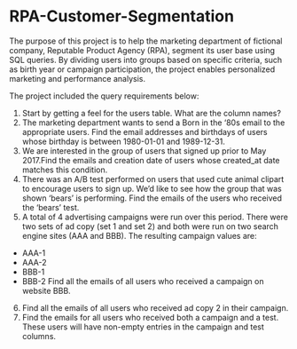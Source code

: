# RPA-Customer-Segmentation

The purpose of this project is to help the marketing department of fictional company, Reputable Product Agency (RPA), segment its user base using SQL queries. By dividing users into groups based on specific criteria, such as birth year or campaign participation, the project enables personalized marketing and performance analysis. 

The project included the query requirements below:

1. Start by getting a feel for the users table. What are the column names?
2. The marketing department wants to send a Born in the ‘80s email to the appropriate users. Find the email addresses and birthdays of users whose birthday is between 1980-01-01 and 1989-12-31.
3. We are interested in the group of users that signed up prior to May 2017.Find the emails and creation date of users whose created_at date matches this condition.
4. There was an A/B test performed on users that used cute animal clipart to encourage users to sign up. We’d like to see how the group that was shown ‘bears’ is performing. Find the emails of the users who received the ‘bears’ test.
5. A total of 4 advertising campaigns were run over this period. There were two sets of ad copy (set 1 and set 2) and both were run on two search engine sites (AAA and BBB).
The resulting campaign values are:
  - AAA-1
  - AAA-2
  - BBB-1
  - BBB-2
Find all the emails of all users who received a campaign on website BBB.
6. Find all the emails of all users who received ad copy 2 in their campaign.
7. Find the emails for all users who received both a campaign and a test. These users will have non-empty entries in the campaign and test columns.

